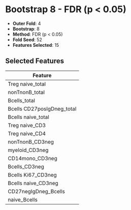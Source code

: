 # Bootstrap 8 - FDR (p < 0.05)

- **Outer Fold**: 4
- **Bootstrap**: 8
- **Method**: FDR (p < 0.05)
- **Fold Seed**: 52
- **Features Selected**: 15

## Selected Features

| Feature |
|---------|
| Treg naive_total |
| nonTnonB_total |
| Bcells_total |
| Bcells CD27posIgDneg_total |
| Bcells naive_total |
| Treg naive_CD3 |
| Treg naive_CD4 |
| nonTnonB_CD3neg |
| myeloid_CD3neg |
| CD14mono_CD3neg |
| Bcells_CD3neg |
| Bcells Ki67_CD3neg |
| Bcells naive_CD3neg |
| CD27negIgDneg_Bcells |
| naive_Bcells |

